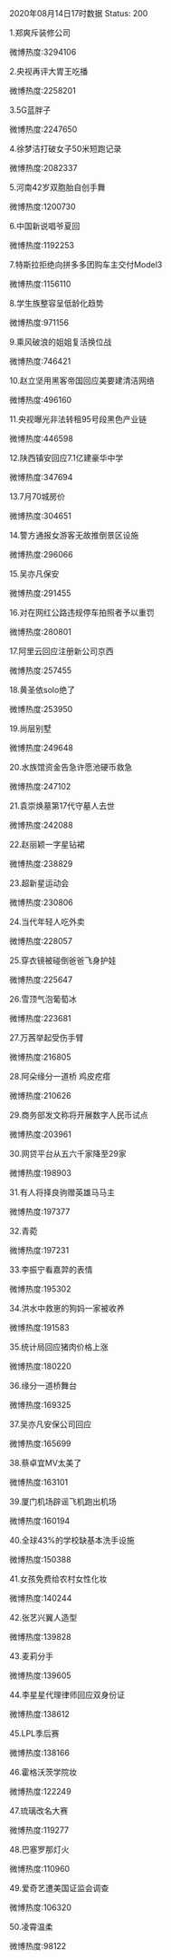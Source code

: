2020年08月14日17时数据
Status: 200

1.郑爽斥装修公司

微博热度:3294106

2.央视再评大胃王吃播

微博热度:2258201

3.5G蓝胖子

微博热度:2247650

4.徐梦洁打破女子50米短跑记录

微博热度:2082337

5.河南42岁双胞胎自创手舞

微博热度:1200730

6.中国新说唱爷夏回

微博热度:1192253

7.特斯拉拒绝向拼多多团购车主交付Model3

微博热度:1156110

8.学生族整容呈低龄化趋势

微博热度:971156

9.乘风破浪的姐姐复活换位战

微博热度:746421

10.赵立坚用黑客帝国回应美要建清洁网络

微博热度:496160

11.央视曝光非法转租95号段黑色产业链

微博热度:446598

12.陕西镇安回应7.1亿建豪华中学

微博热度:347694

13.7月70城房价

微博热度:304651

14.警方通报女游客无故推倒景区设施

微博热度:296066

15.吴亦凡保安

微博热度:291455

16.对在网红公路违规停车拍照者予以重罚

微博热度:280801

17.阿里云回应注册新公司京西

微博热度:257455

18.黄圣依solo绝了

微博热度:253950

19.尚层别墅

微博热度:249648

20.水族馆资金告急许愿池硬币救急

微博热度:247102

21.袁崇焕墓第17代守墓人去世

微博热度:242088

22.赵丽颖一字星钻裙

微博热度:238829

23.超新星运动会

微博热度:230806

24.当代年轻人吃外卖

微博热度:228057

25.穿衣镜被碰倒爸爸飞身护娃

微博热度:225647

26.雪顶气泡葡萄冰

微博热度:223681

27.万茜举起受伤手臂

微博热度:216805

28.阿朵缘分一道桥 鸡皮疙瘩

微博热度:210626

29.商务部发文称将开展数字人民币试点

微博热度:203961

30.网贷平台从五六千家降至29家

微博热度:198903

31.有人将择良驹赠英雄马马主

微博热度:197377

32.青菀

微博热度:197231

33.李振宁看嘉羿的表情

微博热度:195302

34.洪水中救崽的狗妈一家被收养

微博热度:191583

35.统计局回应猪肉价格上涨

微博热度:180220

36.缘分一道桥舞台

微博热度:169325

37.吴亦凡安保公司回应

微博热度:165699

38.蔡卓宜MV太美了

微博热度:163101

39.厦门机场辟谣飞机跑出机场

微博热度:160194

40.全球43%的学校缺基本洗手设施

微博热度:150388

41.女孩免费给农村女性化妆

微博热度:140244

42.张艺兴翼人造型

微博热度:139828

43.麦莉分手

微博热度:139605

44.李星星代理律师回应双身份证

微博热度:138612

45.LPL季后赛

微博热度:138166

46.霍格沃茨学院妆

微博热度:122249

47.琉璃改名大赛

微博热度:119277

48.巴塞罗那灯火

微博热度:110960

49.爱奇艺遭美国证监会调查

微博热度:106320

50.凌霄温柔

微博热度:98122

